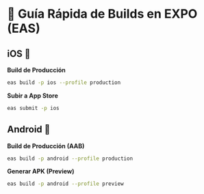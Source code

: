 # 🚀 Guía Rápida de Builds en EXPO (EAS)

## **iOS** 🍏

**Build de Producción**

```bash
eas build -p ios --profile production
```

**Subir a App Store**

```bash
eas submit -p ios
```

## **Android** 🤖

**Build de Producción (AAB)**

```bash
eas build -p android --profile production
```

**Generar APK (Preview)**

```bash
eas build -p android --profile preview
```
